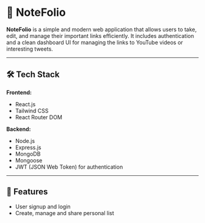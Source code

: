 # 📝 NoteFolio

**NoteFolio** is a simple and modern web application that allows users to take, edit, and manage their important links efficiently. It includes authentication and a clean dashboard UI for managing the links to YouTube videos or interesting tweets.

---

## 🛠️ Tech Stack

**Frontend:**
- React.js
- Tailwind CSS
- React Router DOM

**Backend:**
- Node.js
- Express.js
- MongoDB
- Mongoose
- JWT (JSON Web Token) for authentication

---

## 🔐 Features
- User signup and login
- Create, manage and share personal list
